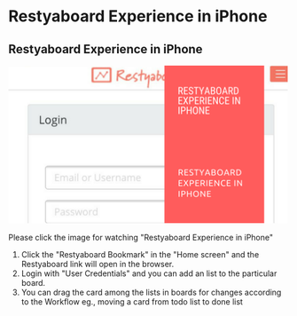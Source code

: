 # Restyaboard Experience in iPhone


## Restyaboard Experience in iPhone

[![Restyaboard Experience in iPhone](restyaboard-experience-in-iphone.png)](https://www.youtube.com/watch?v=y-MMlmmHUEM)

Please click the image for watching "Restyaboard Experience in iPhone"

1.  Click the "Restyaboard Bookmark" in the "Home screen" and the Restyaboard link will open in the browser.
2.  Login with "User Credentials" and you can add an list to the particular board.
3.  You can drag the card among the lists in boards for changes according to the Workflow eg., moving a card from todo list to done list